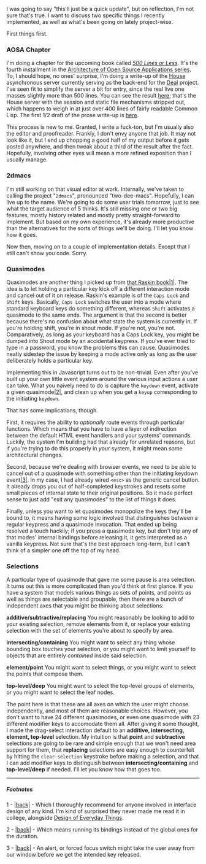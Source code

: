 I was going to say "this'll just be a quick update", but on reflection, I'm not sure that's true. I want to discuss two specific things I recently implemented, as well as what's been going on lately project-wise.

First things first.

### <a name="aosa-chapter" href="#aosa-chapter"></a>AOSA Chapter

I'm doing a chapter for the upcoming book called *[500 Lines or Less](https://github.com/aosabook/500lines)*. It's the fourth installment in the [Architecture of Open Source Applications series](http://aosabook.org/en/index.html). To, I should hope, no ones' surprise, I'm doing a write-up of the [House](https://github.com/Inaimathi/house) asynchronous server currently serving as the back-end for the [Deal](https://github.com/Inaimathi/deal) project. I've seen fit to simplify the server a bit for entry, since the real live one masses slightly more than 500 lines. You can see the result [here](https://github.com/Inaimathi/500lines/tree/master/async-web-server); that's the House server with the session and static file mechanisms stripped out, which happens to weigh in at just over 400 lines of fairly readable Common Lisp. The first 1/2 draft of the prose write-up is [here](https://github.com/Inaimathi/500lines/blob/master/async-web-server/writeup.md).

This process is new to me. Granted, I write a fuck-ton, but I'm usually also the editor and proofreader. Frankly, I don't envy anyone that job. It may not look like it, but I end up chopping a good half of my output before it gets posted anywhere, and then tweak about a third of the result after the fact. Hopefully, involving other eyes will mean a more refined exposition than I usually manage.

### <a name="dmacs" href="#dmacs"></a>2dmacs

I'm still working on that visual editor at work. Internally, we've taken to calling the project "`2dmacs`", pronounced "two-dee-macs". Hopefully, I can live up to the name. We're going to do some user trials tomorrow, just to see what the target audience of 5 thinks. It's still missing one or two big features, mostly history related and mostly pretty straight-forward to implement. But based on my own experience, it's already more productive than the alternatives for the sorts of things we'll be doing. I'll let you know how it goes.

Now then, moving on to a couple of implementation details. Except that I still can't show you code. Sorry.

### <a name="quasimodes" href="#quasimodes"></a>Quasimodes

Quasimodes are another thing I picked up from [that Raskin book](http://www.amazon.com/The-Humane-Interface-Directions-Interactive/dp/0201379376)<a name="note-Tue-Jan-28-214701EST-2014"></a>[|1|](#foot-Tue-Jan-28-214701EST-2014). The idea is to let holding a particular key kick off a different interaction mode and cancel out of it on release. Raskin's example is of the `Caps Lock` and `Shift` keys. Basically, `Caps Lock` switches the user into a mode where standard keyboard keys do something different, whereas `Shift` activates a quasimode to the same ends. The argument is that the second is better because there's no confusion about what state the system is currently in. If you're holding shift, you're in shout mode. If you're not, you're not. Comparatively, as long as your keyboard has a Caps Lock key, you might be dumped into Shout mode by an accidental keypress. If you've ever tried to type in a password, you know the problems this can cause. Quasimodes neatly sidestep the issue by keeping a mode active only as long as the user deliberately holds a particular key.

Implementing this in Javascript turns out to be non-trivial. Even after you've built up your own little event system around the various input actions a user can take. What you naively need to do is capture the `keydown` event, activate a given quasimode<a name="note-Tue-Jan-28-214704EST-2014"></a>[|2|](#foot-Tue-Jan-28-214704EST-2014), and clean up when you get a `keyup` corresponding to the initiating `keydown`.

That has some implications, though.

First, it requires the ability to *optionally* route events through particular functions. Which means that you have to have a layer of indirection between the default HTML event handlers and your systems' commands. Luckily, the system I'm building had that already for unrelated reasons, but if you're trying to do this properly in *your* system, it might mean some architectural changes.

Second, because we're dealing with browser events, we need to be able to cancel out of a quasimode with something other than the initiating keydown event<a name="note-Tue-Jan-28-214707EST-2014"></a>[|3|](#foot-Tue-Jan-28-214707EST-2014). In my case, I had already wired `<esc>` as the generic cancel button. It already drops you out of half-completed keystrokes and resets some small pieces of internal state to their original positions. So it made perfect sense to just add "exit any quasimodes" to the list of things it does.

Finally, unless you want to let quasimodes monopolize the keys they'll be bound to, it means having some logic involved that distinguishes between a regular keypress and a quasimode invocation. That ended up being resolved a touch hackily; if you press a quasimode key, but don't trip any of that modes' internal bindings before releasing it, it gets interpreted as a vanilla keypress. Not sure that's the best approach long-term, but I can't think of a simpler one off the top of my head.

### <a name="selections" href="#selections"></a>Selections

A particular type of quasimode that gave me some pause is area selection. It turns out this is more complicated than you'd think at first glance. If you have a system that models various things as sets of points, and points as well as things are selectable and groupable, then there are a bunch of independent axes that you might be thinking about selections:

**additive/subtractive/replacing** You might reasonably be looking to add to your existing selection, remove elements from it, or replace your existing selection with the set of elements you're about to specify by area.

**intersecting/containing** You might want to select any thing whose bounding box *touches* your selection, or you might want to limit yourself to objects that are entirely *contained* inside said selection.

**element/point** You might want to select things, or you might want to select the points that compose them.

**top-level/deep** You might want to select the top-level groups of elements, or you might want to select the leaf nodes.

The point here is that these are all axes on which the user might choose independently, and most of them are reasonable choices. However, you don't want to have 24 different quasimodes, or even one quasimode with 23 different modifier keys to accomodate them all. After giving it some thought, I made the drag-select interaction default to an **additive, intersecting, element, top-level** selection. My intuition is that **point** and **subtractive** selections are going to be rare and simple enough that we won't need area support for them, that **replacing** selections are easy enough to counterfeit by hitting the `clear-selection` keystroke before making a selection, and that I can add modifier keys to distinguish between **intersecting/containing** and **top-level/deep** if needed. I'll let you know how that goes too.

* * *
##### Footnotes

1 - <a name="foot-Tue-Jan-28-214701EST-2014"></a>[|back|](#note-Tue-Jan-28-214701EST-2014) - Which I thoroughly recommend for anyone involved in interface design of any kind. I'm kind of surprised they never made me read it in college, alongside [Design of Everyday Things](http://www.amazon.com/The-Design-Everyday-Things-Expanded/dp/0465050654).

2 - <a name="foot-Tue-Jan-28-214704EST-2014"></a>[|back|](#note-Tue-Jan-28-214704EST-2014) - Which means running its bindings instead of the global ones for the duration.

3 - <a name="foot-Tue-Jan-28-214707EST-2014"></a>[|back|](#note-Tue-Jan-28-214707EST-2014) - An alert, or forced focus switch might take the user away from our window before we get the intended key released.
